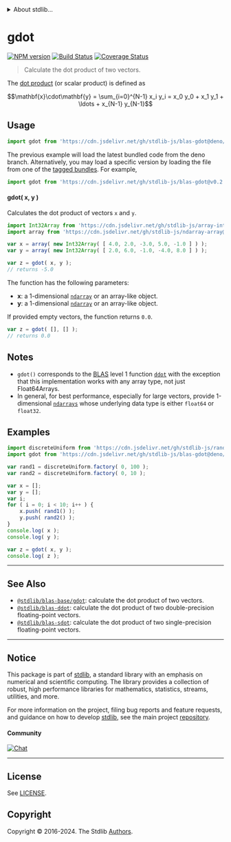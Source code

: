 <!--

@license Apache-2.0

Copyright (c) 2020 The Stdlib Authors.

Licensed under the Apache License, Version 2.0 (the "License");
you may not use this file except in compliance with the License.
You may obtain a copy of the License at

   http://www.apache.org/licenses/LICENSE-2.0

Unless required by applicable law or agreed to in writing, software
distributed under the License is distributed on an "AS IS" BASIS,
WITHOUT WARRANTIES OR CONDITIONS OF ANY KIND, either express or implied.
See the License for the specific language governing permissions and
limitations under the License.

-->


<details>
  <summary>
    About stdlib...
  </summary>
  <p>We believe in a future in which the web is a preferred environment for numerical computation. To help realize this future, we've built stdlib. stdlib is a standard library, with an emphasis on numerical and scientific computation, written in JavaScript (and C) for execution in browsers and in Node.js.</p>
  <p>The library is fully decomposable, being architected in such a way that you can swap out and mix and match APIs and functionality to cater to your exact preferences and use cases.</p>
  <p>When you use stdlib, you can be absolutely certain that you are using the most thorough, rigorous, well-written, studied, documented, tested, measured, and high-quality code out there.</p>
  <p>To join us in bringing numerical computing to the web, get started by checking us out on <a href="https://github.com/stdlib-js/stdlib">GitHub</a>, and please consider <a href="https://opencollective.com/stdlib">financially supporting stdlib</a>. We greatly appreciate your continued support!</p>
</details>

# gdot

[![NPM version][npm-image]][npm-url] [![Build Status][test-image]][test-url] [![Coverage Status][coverage-image]][coverage-url] <!-- [![dependencies][dependencies-image]][dependencies-url] -->

> Calculate the dot product of two vectors.

<section class="intro">

The [dot product][dot-product] (or scalar product) is defined as

<!-- <equation class="equation" label="eq:dot_product" align="center" raw="\mathbf{x}\cdot\mathbf{y} = \sum_{i=0}^{N-1} x_i y_i = x_0 y_0 + x_1 y_1 + \ldots + x_{N-1} y_{N-1}" alt="Dot product definition."> -->

```math
\mathbf{x}\cdot\mathbf{y} = \sum_{i=0}^{N-1} x_i y_i = x_0 y_0 + x_1 y_1 + \ldots + x_{N-1} y_{N-1}
```

<!-- <div class="equation" align="center" data-raw-text="\mathbf{x}\cdot\mathbf{y} = \sum_{i=0}^{N-1} x_i y_i = x_0 y_0 + x_1 y_1 + \ldots + x_{N-1} y_{N-1}" data-equation="eq:dot_product">
    <img src="https://cdn.jsdelivr.net/gh/stdlib-js/stdlib@b7a453f335bade718a3f48a61658d1564dc3f786/lib/node_modules/@stdlib/blas/gdot/docs/img/equation_dot_product.svg" alt="Dot product definition.">
    <br>
</div> -->

<!-- </equation> -->

</section>

<!-- /.intro -->



<section class="usage">

## Usage

```javascript
import gdot from 'https://cdn.jsdelivr.net/gh/stdlib-js/blas-gdot@deno/mod.js';
```
The previous example will load the latest bundled code from the deno branch. Alternatively, you may load a specific version by loading the file from one of the [tagged bundles](https://github.com/stdlib-js/blas-gdot/tags). For example,

```javascript
import gdot from 'https://cdn.jsdelivr.net/gh/stdlib-js/blas-gdot@v0.2.0-deno/mod.js';
```

#### gdot( x, y )

Calculates the dot product of vectors `x` and `y`.

```javascript
import Int32Array from 'https://cdn.jsdelivr.net/gh/stdlib-js/array-int32@deno/mod.js';
import array from 'https://cdn.jsdelivr.net/gh/stdlib-js/ndarray-array@deno/mod.js';

var x = array( new Int32Array( [ 4.0, 2.0, -3.0, 5.0, -1.0 ] ) );
var y = array( new Int32Array( [ 2.0, 6.0, -1.0, -4.0, 8.0 ] ) );

var z = gdot( x, y );
// returns -5.0
```

The function has the following parameters:

-   **x**: a 1-dimensional [`ndarray`][@stdlib/ndarray/array] or an array-like object.
-   **y**: a 1-dimensional [`ndarray`][@stdlib/ndarray/array] or an array-like object.

If provided empty vectors, the function returns `0.0`.

```javascript
var z = gdot( [], [] );
// returns 0.0
```

</section>

<!-- /.usage -->

<section class="notes">

## Notes

-   `gdot()` corresponds to the [BLAS][blas] level 1 function [`ddot`][ddot] with the exception that this implementation works with any array type, not just Float64Arrays.
-   In general, for best performance, especially for large vectors, provide 1-dimensional [`ndarrays`][@stdlib/ndarray/array] whose underlying data type is either `float64` or `float32`.

</section>

<!-- /.notes -->

<section class="examples">

## Examples

<!-- eslint no-undef: "error" -->

```javascript
import discreteUniform from 'https://cdn.jsdelivr.net/gh/stdlib-js/random-base-discrete-uniform@deno/mod.js';
import gdot from 'https://cdn.jsdelivr.net/gh/stdlib-js/blas-gdot@deno/mod.js';

var rand1 = discreteUniform.factory( 0, 100 );
var rand2 = discreteUniform.factory( 0, 10 );

var x = [];
var y = [];
var i;
for ( i = 0; i < 10; i++ ) {
    x.push( rand1() );
    y.push( rand2() );
}
console.log( x );
console.log( y );

var z = gdot( x, y );
console.log( z );
```

</section>

<!-- /.examples -->

<!-- Section for related `stdlib` packages. Do not manually edit this section, as it is automatically populated. -->

<section class="related">

* * *

## See Also

-   <span class="package-name">[`@stdlib/blas-base/gdot`][@stdlib/blas/base/gdot]</span><span class="delimiter">: </span><span class="description">calculate the dot product of two vectors.</span>
-   <span class="package-name">[`@stdlib/blas-ddot`][@stdlib/blas/ddot]</span><span class="delimiter">: </span><span class="description">calculate the dot product of two double-precision floating-point vectors.</span>
-   <span class="package-name">[`@stdlib/blas-sdot`][@stdlib/blas/sdot]</span><span class="delimiter">: </span><span class="description">calculate the dot product of two single-precision floating-point vectors.</span>

</section>

<!-- /.related -->

<!-- Section for all links. Make sure to keep an empty line after the `section` element and another before the `/section` close. -->


<section class="main-repo" >

* * *

## Notice

This package is part of [stdlib][stdlib], a standard library with an emphasis on numerical and scientific computing. The library provides a collection of robust, high performance libraries for mathematics, statistics, streams, utilities, and more.

For more information on the project, filing bug reports and feature requests, and guidance on how to develop [stdlib][stdlib], see the main project [repository][stdlib].

#### Community

[![Chat][chat-image]][chat-url]

---

## License

See [LICENSE][stdlib-license].


## Copyright

Copyright &copy; 2016-2024. The Stdlib [Authors][stdlib-authors].

</section>

<!-- /.stdlib -->

<!-- Section for all links. Make sure to keep an empty line after the `section` element and another before the `/section` close. -->

<section class="links">

[npm-image]: http://img.shields.io/npm/v/@stdlib/blas-gdot.svg
[npm-url]: https://npmjs.org/package/@stdlib/blas-gdot

[test-image]: https://github.com/stdlib-js/blas-gdot/actions/workflows/test.yml/badge.svg?branch=v0.2.0
[test-url]: https://github.com/stdlib-js/blas-gdot/actions/workflows/test.yml?query=branch:v0.2.0

[coverage-image]: https://img.shields.io/codecov/c/github/stdlib-js/blas-gdot/main.svg
[coverage-url]: https://codecov.io/github/stdlib-js/blas-gdot?branch=main

<!--

[dependencies-image]: https://img.shields.io/david/stdlib-js/blas-gdot.svg
[dependencies-url]: https://david-dm.org/stdlib-js/blas-gdot/main

-->

[chat-image]: https://img.shields.io/gitter/room/stdlib-js/stdlib.svg
[chat-url]: https://app.gitter.im/#/room/#stdlib-js_stdlib:gitter.im

[stdlib]: https://github.com/stdlib-js/stdlib

[stdlib-authors]: https://github.com/stdlib-js/stdlib/graphs/contributors

[umd]: https://github.com/umdjs/umd
[es-module]: https://developer.mozilla.org/en-US/docs/Web/JavaScript/Guide/Modules

[deno-url]: https://github.com/stdlib-js/blas-gdot/tree/deno
[deno-readme]: https://github.com/stdlib-js/blas-gdot/blob/deno/README.md
[umd-url]: https://github.com/stdlib-js/blas-gdot/tree/umd
[umd-readme]: https://github.com/stdlib-js/blas-gdot/blob/umd/README.md
[esm-url]: https://github.com/stdlib-js/blas-gdot/tree/esm
[esm-readme]: https://github.com/stdlib-js/blas-gdot/blob/esm/README.md
[branches-url]: https://github.com/stdlib-js/blas-gdot/blob/main/branches.md

[stdlib-license]: https://raw.githubusercontent.com/stdlib-js/blas-gdot/main/LICENSE

[dot-product]: https://en.wikipedia.org/wiki/Dot_product

[blas]: http://www.netlib.org/blas

[ddot]: http://www.netlib.org/lapack/explore-html/df/d28/group__single__blas__level1.html

[@stdlib/ndarray/array]: https://github.com/stdlib-js/ndarray-array/tree/deno

<!-- <related-links> -->

[@stdlib/blas/base/gdot]: https://github.com/stdlib-js/blas-base-gdot/tree/deno

[@stdlib/blas/ddot]: https://github.com/stdlib-js/blas-ddot/tree/deno

[@stdlib/blas/sdot]: https://github.com/stdlib-js/blas-sdot/tree/deno

<!-- </related-links> -->

</section>

<!-- /.links -->
